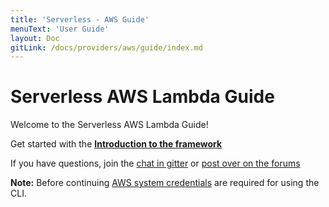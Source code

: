 ```yaml
---
title: 'Serverless - AWS Guide'
menuText: 'User Guide'
layout: Doc
gitLink: /docs/providers/aws/guide/index.md
---
```


# Serverless AWS Lambda Guide

Welcome to the Serverless AWS Lambda Guide!

Get started with the **[Introduction to the framework](./intro)**

If you have questions, join the [chat in gitter](https://gitter.im/serverless/serverless) or [post over on the forums](https://forum.serverless.com/)

**Note:** Before continuing [AWS system credentials](./credentials) are required for using the CLI.
